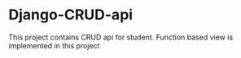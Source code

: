 # Django-CRUD-api


This project contains CRUD api for student. 
Function based view is implemented in this project


